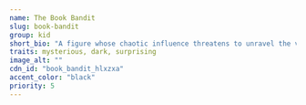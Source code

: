 ```yaml
---
name: The Book Bandit
slug: book-bandit
group: kid
short_bio: "A figure whose chaotic influence threatens to unravel the very fabric of beloved stories."
traits: mysterious, dark, surprising
image_alt: ""
cdn_id: "book_bandit_hlxzxa"
accent_color: "black"
priority: 5
---
```

